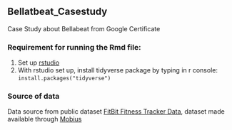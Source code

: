 ## Bellatbeat_Casestudy
Case Study about Bellabeat from Google Certificate

### Requirement for running the Rmd file:
1. Set up [rstudio](https://www.rstudio.com/products/rstudio/download/)
2. With rstudio set up, install tidyverse package by typing in r console:
  ```install.packages("tidyverse")```
### Source of data
Data source from public dataset [FitBit Fitness Tracker Data](https://www.kaggle.com/arashnic/fitbit), dataset made available through [Mobius](https://www.kaggle.com/arashnic)

